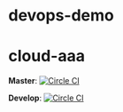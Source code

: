 # devops-demo

# cloud-aaa
**Master**: 
[![Circle CI](https://circleci.com/gh/sylphlin/devops-demo/tree/master.svg?style=svg)](https://circleci.com/gh/sylphlin/devops-demo/tree/master)

**Develop**: 
[![Circle CI](https://circleci.com/gh/sylphlin/devops-demo/tree/develop.svg?style=svg)](https://circleci.com/gh/sylphlin/devops-demo/tree/develop)

